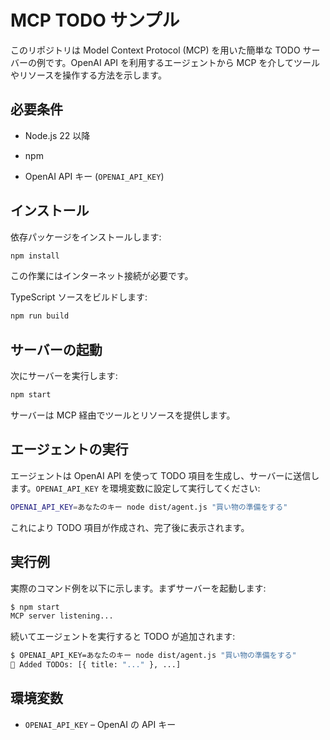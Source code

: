 # MCP TODO サンプル

このリポジトリは Model Context Protocol (MCP) を用いた簡単な TODO サーバーの例です。OpenAI API を利用するエージェントから MCP を介してツールやリソースを操作する方法を示します。

## 必要条件

- Node.js 22 以降
- npm

- OpenAI API キー (`OPENAI_API_KEY`)

## インストール

依存パッケージをインストールします:


```bash
npm install
```

この作業にはインターネット接続が必要です。

TypeScript ソースをビルドします:


```bash
npm run build
```

## サーバーの起動

次にサーバーを実行します:

```bash
npm start
```

サーバーは MCP 経由でツールとリソースを提供します。

## エージェントの実行

エージェントは OpenAI API を使って TODO 項目を生成し、サーバーに送信します。`OPENAI_API_KEY` を環境変数に設定して実行してください:

```bash
OPENAI_API_KEY=あなたのキー node dist/agent.js "買い物の準備をする"
```

これにより TODO 項目が作成され、完了後に表示されます。


## 実行例

実際のコマンド例を以下に示します。まずサーバーを起動します:

```bash
$ npm start
MCP server listening...
```

続いてエージェントを実行すると TODO が追加されます:

```bash
$ OPENAI_API_KEY=あなたのキー node dist/agent.js "買い物の準備をする"
📌 Added TODOs: [{ title: "..." }, ...]
```


## 環境変数

- `OPENAI_API_KEY` – OpenAI の API キー

